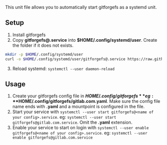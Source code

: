 This unit file allows you to automatically start gitforgefs as a systemd unit.

## Setup
1. Install gitforgefs
2. Copy **gitforgefs@.service** into **$HOME/.config/systemd/user**. Create the folder if it does not exists.
``` sh
mkdir -p $HOME/.config/systemd/user
curl -o $HOME/.config/systemd/user/gitforgefs@.service https://raw.githubusercontent.com/badjware/gitlabfs/dev/contrib/systemd/gitforgefs%40.service
```
3. Reload systemd: `systemctl --user daemon-reload`

## Usage
1. Create your gitforgefs config file in **$HOME/.config/gitforgefs** eg: **$HOME/.config/gitforgefs/gitlab.com.yaml**. Make sure the config file name ends with **.yaml** and a mountpoint is configured in the file.
2. Start your service with `systemctl --user start gitforgefs@<name of your config>.service`. eg: `systemctl --user start gitforgefs@gitlab.com.service`. Omit the **.yaml** extension.
3. Enable your service to start on login with `systemctl --user enable gitforgefs@<name of your config>.service`. eg: `systemctl --user enable gitforgefs@gitlab.com.service`
